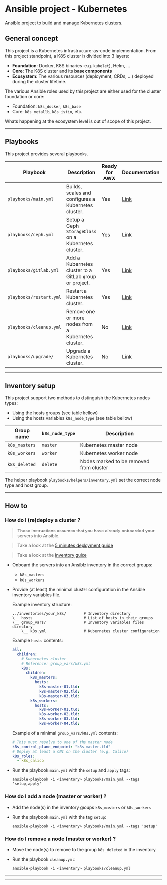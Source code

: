 # Ansible project - Kubernetes

Ansible project to build and manage Kubernetes clusters.

## General concept

This project is a Kubernetes infrastructure-as-code implementation. From this
project standpoint, a K8S cluster is divided into 3 layers:

* **Foundation**: Docker, K8S binaries (e.g. `kubelet`), Helm, ...
* **Core**: The K8S cluster and its **base components**
* **Ecosystem**: The various resources (deployment, CRDs, ...) deployed during
  the cluster lifetime.

The various Ansible roles used by this project are either used for the cluster
foundation or core:

* Foundation: `k8s_docker`, `k8s_base`
* Core: `k8s_metallb`, `k8s_istio`, etc.

Whats happening at the ecosystem level is out of scope of this project.

---

## Playbooks

This project provides several playbooks.

| Playbook                           | Description                                            | Ready for AWX | Documentation                     |
|------------------------------------|--------------------------------------------------------|---------------|-----------------------------------|
| `playbooks/main.yml`               | Builds, scales and configures a Kubernetes cluster.    | Yes           | [Link](docs/playbooks/main.md)    |
| `playbooks/ceph.yml`               | Setup a Ceph `StorageClass` on a Kubernetes cluster.   | Yes           | [Link](docs/playbooks/ceph.md)    |
| `playbooks/gitlab.yml`             | Add a Kubernetes cluster to a GitLab group or project. | Yes           | [Link](docs/playbooks/gitlab.md)  |
| `playbooks/restart.yml`            | Restart a Kubernetes cluster.                          | Yes           | [Link](docs/playbooks/restart.md) |
| `playbooks/cleanup.yml`            | Remove one or more nodes from a Kubernetes cluster.    | No            | [Link](docs/playbooks/cleanup.md) |
| `playbooks/upgrade/`               | Upgrade a Kubernetes cluster.                          | No            | [Link](docs/playbooks/upgrade.md) |

---

## Inventory setup

This project support two methods to distinguish the Kubernetes nodes types:

* Using the hosts groups (see table bellow)
* Using the hosts variables `k8s_node_type` (see table bellow)

| Group name    | `k8s_node_type` | Description                             |
|---------------|-----------------|-----------------------------------------|
| `k8s_masters` | `master`        | Kubernetes master node                  |
| `k8s_workers` | `worker`        | Kubernetes worker node                  |
| `k8s_deleted` | `delete`        | Nodes marked to be removed from cluster |

The helper playbook `playbooks/helpers/inventory.yml` set the correct node type
and host group.

---

## How to

### How do I (re)deploy a cluster ?

> These instructions assumes that you have already onboarded your
  servers into Ansible.

> Take a look at the [5 minutes deployment guide](docs/5-minutes-deployment.md)

> Take a look at the [inventory guide](docs/inventory.md)

* Onboard the servers into an Ansible inventory in the correct groups:
  * `k8s_masters`
  * `k8s_workers`
* Provide (at least) the minimal cluster configuration in the Ansible inventory
  variables file.

  Example inventory structure:

  ```
  ../inventories/your_k8s/        # Inventory directory
  \__ hosts                       # List of hosts in their groups
  \__ group_vars/                 # Inventory variables files directory
      \__ k8s.yml                 # Kubernetes cluster configuration
  ```

  Example `hosts` contents:

  ```yaml
  all:
    children:
      # Kubernetes cluster
      # Reference: group_vars/k8s.yml
      k8s:
        children:
          k8s_masters:
            hosts:
              k8s-master-01.tld:
              k8s-master-02.tld:
              k8s-master-03.tld:
          k8s_workers:
            hosts:
              k8s-worker-01.tld:
              k8s-worker-02.tld:
              k8s-worker-03.tld:
              k8s-worker-04.tld:
  ```

  Example of a minimal `group_vars/k8s.yml` contents:

  ```yaml
  # This must resolve to one of the master node
  k8s_control_plane_endpoint: "k8s-master.tld"
  # Deploy at least a CNI on the cluster (e.g. Calico)
  k8s_roles:
    - k8s_calico
  ```

* Run the playbook `main.yml` with the `setup` and `apply` tags:

  ```shell
  ansible-playbook -i <inventory> playbooks/main.yml --tags 'setup,apply'
  ```

### How do I add a node (master or worker) ?

* Add the node(s) in the inventory groups `k8s_masters` or `k8s_workers`
* Run the playbook `main.yml` with the tag `setup`:

  ```shell
  ansible-playbook -i <inventory> playbooks/main.yml --tags 'setup'
  ```

### How do I remove a node (master or worker) ?

* Move the node(s) to remove to the group `k8s_deleted` in the inventory
* Run the playbook `cleanup.yml`:

  ```shell
  ansible-playbook -i <inventory> playbooks/cleanup.yml
  ```

---



---


